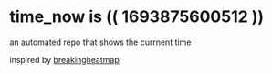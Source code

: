 # time_now is (( 1693875600512 ))

an automated repo that shows the currnent time

inspired by [breakingheatmap](https://github.com/breakingheatmap/breakingheatmap)